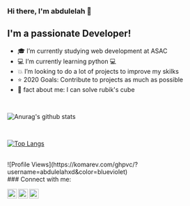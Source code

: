 ### Hi there, I'm abdulelah 👋

## I'm a passionate Developer!
- :mortar_board: I’m currently studying web development at ASAC
- :computer: I’m currently learning python :computer:
- :boom: I’m looking to do a lot of projects to improve my skilks
- :star: 2020 Goals: Contribute to projects as much as possible
- :pushpin: fact about me: I can solve rubik's cube


<br />

![Anurag's github stats](https://github-readme-stats.vercel.app/api?username=abdulelahxd&show_icons=true&theme=tokyonight&text_color=ebebf5)


<br />

[![Top Langs](https://github-readme-stats.vercel.app/api/top-langs/?username=abdulelahxd&show_icons=true&theme=tokyonight&text_color=9797e8)](https://github.com/abdulelahxd/github-readme-stats&)

[twitter]: https://twitter.com/abdulelah__k
[instagram]: https://instagram.com/abdulelahxd
[linkedin]: https://www.linkedin.com/in/abdulelahkassara/


<br />
![Profile Views](https://komarev.com/ghpvc/?username=abdulelahxd&color=blueviolet)
<br />
### Connect with me:

[<img align="left" alt="abdulelahxd | Twitter" width="22px" src="https://cdn.jsdelivr.net/npm/simple-icons@v3/icons/twitter.svg" />][twitter]
[<img align="left" alt="abdulelahxd | LinkedIn" width="22px" src="https://cdn.jsdelivr.net/npm/simple-icons@v3/icons/linkedin.svg" />][linkedin]
[<img align="left" alt="abdulelahxd | Instagram" width="22px" src="https://cdn.jsdelivr.net/npm/simple-icons@v3/icons/instagram.svg" />][instagram]
